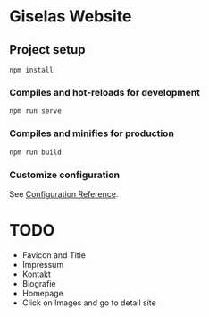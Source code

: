 # Giselas Website

## Project setup
```
npm install
```

### Compiles and hot-reloads for development
```
npm run serve
```

### Compiles and minifies for production
```
npm run build
```

### Customize configuration
See [Configuration Reference](https://cli.vuejs.org/config/).

# TODO

- Favicon and Title
- Impressum
- Kontakt
- Biografie
- Homepage
- Click on Images and go to detail site
